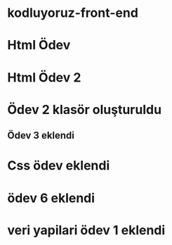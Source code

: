 # kodluyoruz-front-end
# Html Ödev
# Html Ödev 2
# Ödev 2 klasör oluşturuldu
## Ödev 3  eklendi
# Css ödev eklendi
# ödev 6 eklendi
# veri yapilari ödev 1 eklendi
